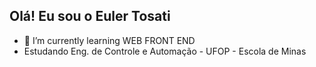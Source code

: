 ##  Olá! Eu sou o Euler Tosati

- 🌱 I’m currently learning WEB FRONT END
- Estudando Eng. de Controle e Automação - UFOP - Escola de Minas
